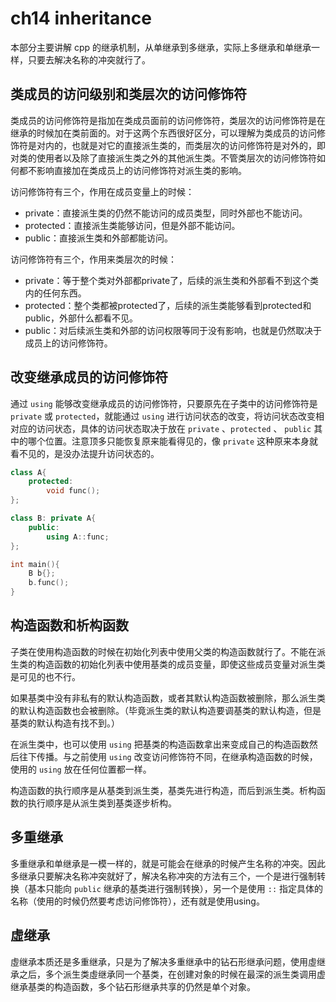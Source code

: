 # ch14 inheritance

本部分主要讲解 cpp 的继承机制，从单继承到多继承，实际上多继承和单继承一样，只要去解决名称的冲突就行了。

## 类成员的访问级别和类层次的访问修饰符

类成员的访问修饰符是指加在类成员面前的访问修饰符，类层次的访问修饰符是在继承的时候加在类前面的。对于这两个东西很好区分，可以理解为类成员的访问修饰符是对内的，也就是对它的直接派生类的，而类层次的访问修饰符是对外的，即对类的使用者以及除了直接派生类之外的其他派生类。不管类层次的访问修饰符如何都不影响直接加在类成员上的访问修饰符对派生类的影响。

访问修饰符有三个，作用在成员变量上的时候：

- private：直接派生类的仍然不能访问的成员类型，同时外部也不能访问。
- protected：直接派生类能够访问，但是外部不能访问。
- public：直接派生类和外部都能访问。

访问修饰符有三个，作用来类层次的时候：

- private：等于整个类对外部都private了，后续的派生类和外部看不到这个类内的任何东西。
- protected：整个类都被protected了，后续的派生类能够看到protected和public，外部什么都看不见。
- public：对后续派生类和外部的访问权限等同于没有影响，也就是仍然取决于成员上的访问修饰符。

## 改变继承成员的访问修饰符

通过 `using` 能够改变继承成员的访问修饰符，只要原先在子类中的访问修饰符是 `private` 或 `protected`，就能通过 `using` 进行访问状态的改变，将访问状态改变相对应的访问状态，具体的访问状态取决于放在 `private` 、`protected` 、 `public` 其中的哪个位置。注意顶多只能恢复原来能看得见的，像 `private` 这种原来本身就看不见的，是没办法提升访问状态的。

```cpp
class A{
    protected:
        void func();
};

class B: private A{
    public:
        using A::func;  
};

int main(){
    B b{};
    b.func();
}


```

## 构造函数和析构函数

子类在使用构造函数的时候在初始化列表中使用父类的构造函数就行了。不能在派生类的构造函数的初始化列表中使用基类的成员变量，即使这些成员变量对派生类是可见的也不行。

如果基类中没有非私有的默认构造函数，或者其默认构造函数被删除，那么派生类的默认构造函数也会被删除。（毕竟派生类的默认构造要调基类的默认构造，但是基类的默认构造有找不到。）

在派生类中，也可以使用 `using` 把基类的构造函数拿出来变成自己的构造函数然后往下传播。与之前使用 `using` 改变访问修饰符不同，在继承构造函数的时候，使用的 `using` 放在任何位置都一样。

构造函数的执行顺序是从基类到派生类，基类先进行构造，而后到派生类。析构函数的执行顺序是从派生类到基类逐步析构。

## 多重继承

多重继承和单继承是一模一样的，就是可能会在继承的时候产生名称的冲突。因此多继承只要解决名称冲突就好了，解决名称冲突的方法有三个，一个是进行强制转换（基本只能向 `public` 继承的基类进行强制转换），另一个是使用 `::` 指定具体的名称（使用的时候仍然要考虑访问修饰符），还有就是使用using。

## 虛继承

虛继承本质还是多重继承，只是为了解决多重继承中的钻石形继承问题，使用虛继承之后，多个派生类虛继承同一个基类，在创建对象的时候在最深的派生类调用虚继承基类的构造函数，多个钻石形继承共享的仍然是单个对象。
